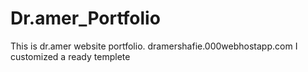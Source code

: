 # Dr.amer_Portfolio
This is dr.amer website portfolio. 
dramershafie.000webhostapp.com
I customized a ready templete
